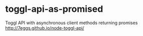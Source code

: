 # toggl-api-as-promised
Toggl API with asynchronous client methods returning promises http://7eggs.github.io/node-toggl-api/
